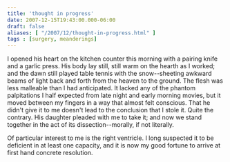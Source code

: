 ```yaml
---
title: 'thought in progress'
date: 2007-12-15T19:43:00.000-06:00
draft: false
aliases: [ "/2007/12/thought-in-progress.html" ]
tags : [surgery, meanderings]
---
```


I opened his heart on the kitchen counter this morning with a pairing knife and a garlic press. His body lay still, still warm on the hearth as I worked; and the dawn still played table tennis with the snow--sheeting awkward beams of light back and forth from the heaven to the ground. The flesh was less malleable than I had anticipated. It lacked any of the phantom palpitations I half expected from late night and early morning movies, but it moved between my fingers in a way that almost felt conscious. That he didn't give it to me doesn't lead to the conclusion that I stole it. Quite the contrary. His daughter pleaded with me to take it; and now we stand together in the act of its dissection--morally, if not literally.  
  
Of particular interest to me is the right ventricle. I long suspected it to be deficient in at least one capacity, and it is now my good fortune to arrive at first hand concrete resolution.